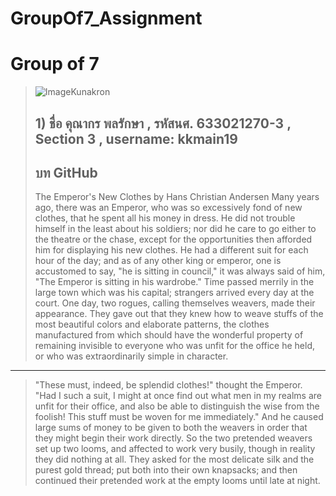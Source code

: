 # GroupOf7_Assignment
# Group of 7

> ![ImageKunakron](https://drive.google.com/file/d/12Ign1YGb_ctcoikC5diaUCVnf3UqhRVW/view?usp=sharing)
> ## 1) ชื่อ คุณากร พลรักษา , รหัสนศ. 633021270-3 , Section 3 , username: kkmain19 
> ## บท GitHub 
>  The Emperor's New Clothes by Hans Christian Andersen
Many years ago, there was an Emperor, who was so excessively fond of new clothes, that he
spent all his money in dress. He did not trouble himself in the least about his soldiers; nor did
he care to go either to the theatre or the chase, except for the opportunities then afforded him
for displaying his new clothes. He had a different suit for each hour of the day; and as of any
other king or emperor, one is accustomed to say, "he is sitting in council," it was always said of
him, "The Emperor is sitting in his wardrobe."
Time passed merrily in the large town which was his capital; strangers arrived every day at the
court. One day, two rogues, calling themselves weavers, made their appearance. They gave out
that they knew how to weave stuffs of the most beautiful colors and elaborate patterns, the
clothes manufactured from which should have the wonderful property of remaining invisible to
everyone who was unfit for the office he held, or who was extraordinarily simple in character.

-----------------------------------------------------------------------------------------------------
> "These must, indeed, be splendid clothes!" thought the Emperor. "Had I such a suit, I might at
once find out what men in my realms are unfit for their office, and also be able to distinguish
the wise from the foolish! This stuff must be woven for me immediately." And he caused large
sums of money to be given to both the weavers in order that they might begin their work
directly.
So the two pretended weavers set up two looms, and affected to work very busily, though in
reality they did nothing at all. They asked for the most delicate silk and the purest gold thread;
put both into their own knapsacks; and then continued their pretended work at the empty
looms until late at night.
